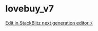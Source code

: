 # lovebuy_v7

[Edit in StackBlitz next generation editor ⚡️](https://stackblitz.com/~/github.com/davidmanubens89/lovebuy_v7)